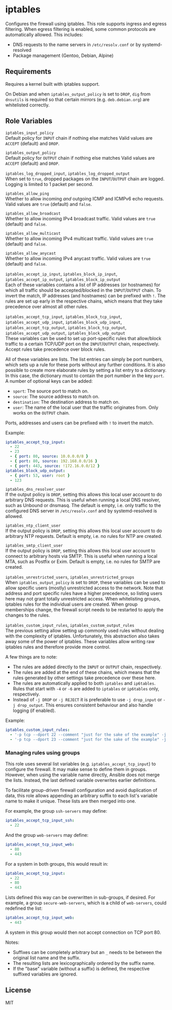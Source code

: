 iptables
========

Configures the firewall using iptables.
This role supports ingress and egress filtering.
When egress filtering is enabled, some common protocols are automatically allowed.
This includes:
* DNS requests to the name servers in `/etc/resolv.conf` or by systemd-resolved
* Package management (Gentoo, Debian, Alpine)

Requirements
------------

Requires a kernel built with iptables support.

On Debian and when `iptables_output_policy` is set to `DROP`, `dig` from `dnsutils` is required so that certain mirrors (e.g. `deb.debian.org`) are whitelisted correctly.

Role Variables
--------------

`iptables_input_policy`  
Default policy for `INPUT` chain if nothing else matches
Valid values are `ACCEPT` (default) and `DROP`.

`iptables_output_policy`  
Default policy for `OUTPUT` chain if nothing else matches
Valid values are `ACCEPT` (default) and `DROP`.

`iptables_log_dropped_input`, `iptables_log_dropped_output`  
When set to `true`, dropped packages on the `INPUT`/`OUTPUT` chain are logged.
Logging is limited to 1 packet per second.

`iptables_allow_ping`  
Whether to allow incoming *and* outgoing ICMP and ICMPv6 echo requests.
Valid values are `true` (default) and `false`.

`iptables_allow_broadcast`  
Whether to allow incoming IPv4 broadcast traffic.
Valid values are `true` (default) and `false`.

`iptables_allow_multicast`  
Whether to allow incoming IPv4 multicast traffic.
Valid values are `true` (default) and `false`.

`iptables_allow_anycast`  
Whether to allow incoming IPv4 anycast traffic.
Valid values are `true` (default) and `false`.

`iptables_accept_ip_input`, `iptables_block_ip_input`, `iptables_accept_ip_output`, `iptables_block_ip_output`  
Each of these variables contains a list of IP addresses (or hostnames) for which all traffic should be accepted/blocked in the `INPUT`/`OUTPUT` chain.
To invert the match, IP addresses (and hostnames) can be prefixed with `!`.
The rules are set up early in the respective chains, which means that they take precedence over almost all other rules.

`iptables_accept_tcp_input`, `iptables_block_tcp_input`, `iptables_accept_udp_input`, `iptables_block_udp_input`, `iptables_accept_tcp_output`, `iptables_block_tcp_output`, `iptables_accept_udp_output`, `iptables_block_udp_output`  
These variables can be used to set up port-specific rules that allow/block traffic to a certain TCP/UDP port on the `INPUT`/`OUTPUT` chain, respectively.
Accept rules take precedence over block rules.

All of these variables are lists.
The list entries can simply be port numbers, which sets up a rule for these ports without any further conditions.
It is also possible to create more elaborate rules by setting a list entry to a dictionary.
In this case, the dictionary must to contain the port number in the key `port`.
A number of optional keys can be added:
* `sport`: The source port to match on.
* `source`: The source address to match on.
* `destination`: The destination address to match on.
* `user`: The name of the local user that the traffic originates from. Only works on the `OUTPUT` chain.

Ports, addresses and users can be prefixed with `!` to invert the match.

Example:
```yaml
iptables_accept_tcp_input:
  - 22
  - 23
  - { port: 80, source: 10.0.0.0/8 }
  - { port: 80, source: 192.168.0.0/16 }
  - { port: 443, source: !172.16.0.0/12 }
iptables_block_udp_output:
  - { port: 53, user: root }
  - 123
```

`iptables_dns_resolver_user`  
If the output policy is `DROP`, setting this allows this local user account to do arbitrary DNS requests.
This is useful when running a local DNS resolver, such as Unbound or dnsmasq.
The default is empty, i.e. only traffic to the configured DNS server in `/etc/resolv.conf` and by systemd-resolved is allowed.

`iptables_ntp_client_user`  
If the output policy is `DROP`, setting this allows this local user account to do arbitrary NTP requests.
Default is empty, i.e. no rules for NTP are created.

`iptables_smtp_client_user`  
If the output policy is `DROP`, setting this allows this local user account to connect to arbitrary hosts via SMTP.
This is useful when running a local MTA, such as Postfix or Exim.
Default is empty, i.e. no rules for SMTP are created.

`iptables_unrestricted_users`, `iptables_unrestricted_groups`  
When `iptables_output_policy` is set to `DROP`, these variables can be used to allow specific users (mostly) unrestricted access to the network.
Note that address and port specific rules have a higher precedence, so listing users here may not grant totally unrestricted access.
When whitelisting groups, iptables rules for the individual users are created.
When group memberships change, the firewall script needs to be restarted to apply the changes to the rules.

`iptables_custom_input_rules`, `iptables_custom_output_rules`  
The previous setting allow setting up commonly used rules without dealing with the complexity of iptables.
Unfortunately, this abstraction also takes away some of the power of iptables.
These variables allow writing raw iptables rules and therefore provide more control.

A few things are to note:
* The rules are added directly to the `INPUT` or `OUTPUT` chain, respectively.
* The rules are added at the end of these chains, which means that the rules generated by other settings take precedence over these here.
* The rules are automatically applied to both `iptables` and `ip6tables`.
  Rules that start with `-4` or `-6` are added to `iptables` or `ip6tables` only, respectively.
* Instead of `-j DROP` or `-j REJECT` it is preferable to use `-j drop_input` or `-j drop_output`.
  This ensures consistent behaviour and also handle logging (if enabled).

Example:
```yaml
iptables_custom_input_rules:
  - '-p tcp --dport 22 --comment "just for the sake of the example" -j ACCEPT'
  - '-p tcp --dport 23 --comment "just for the sake of the example" -j drop_input'
```

### Managing rules using groups

This role uses several list variables (e.g. `iptables_accept_tcp_input`) to configure the firewall.
It may make sense to define them in groups.
However, when using the variable name directly, Ansible does not merge the lists.
Instead, the last defined variable overwrites earlier definitions.

To facilitate group-driven firewall configuration and avoid duplication of data, this role allows appending an arbitrary suffix to each list's variable name to make it unique.
These lists are then merged into one.

For example, the group `ssh-servers` may define:
```yaml
iptables_accept_tcp_input_ssh:
  - 22
```
And the group `web-servers` may define:
```yaml
iptables_accept_tcp_input_web:
  - 80
  - 443
```
For a system in both groups, this would result in:
```yaml
iptables_accept_tcp_input:
  - 22
  - 80
  - 443
```
Lists defined this way can be overwritten in sub-groups, if desired.
For example, a group `secure-web-servers`, which is a child of `web-servers`, could redefined the list:
```yaml
iptables_accept_tcp_input_web:
  - 443
```
A system in this group would then not accept connection on TCP port 80.

Notes:
* Suffixes can be completely arbitrary but an `_` needs to be between the original list name and the suffix.
* The resulting lists are lexicographically ordered by the suffix name.
* If the "base" variable (without a suffix) is defined, the respective suffixed variables are ignored.

License
-------

MIT
